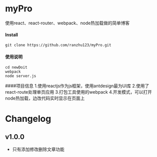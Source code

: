 # myPro
使用react、react-router、webpack、node热加载做的简单博客

#### Install

```
git clone https://github.com/ranzhu123/myPro.git
```

#### 使用说明

```
cd newDoit
webpack
node server.js
```

####项目信息
1.使用reactjs作为js框架，使用antdesign最为UI库
2.使用了react-route处理单页应用
3.打包工具使用的webpack
4.开发模式，可以打开node热加载，边改代码实时显示在页面上



# Changelog

## v1.0.0

- 只有添加修改删除文章功能
